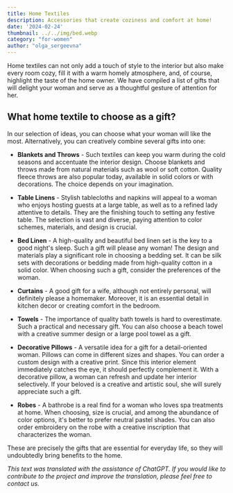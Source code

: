 ```yaml
---
title: Home Textiles
description: Accessories that create coziness and comfort at home!
date: '2024-02-24'
thumbnail: ../../img/bed.webp
category: "for-women"
author: "olga_sergeevna"
---
```


Home textiles can not only add a touch of style to the interior but also make every room cozy, fill it with a warm homely atmosphere, and, of course, highlight the taste of the home owner. We have compiled a list of gifts that will delight your woman and serve as a thoughtful gesture of attention for her.

## What home textile to choose as a gift?

In our selection of ideas, you can choose what your woman will like the most. Alternatively, you can creatively combine several gifts into one:

- **Blankets and Throws** - Such textiles can keep you warm during the cold seasons and accentuate the interior design. Choose blankets and throws made from natural materials such as wool or soft cotton. Quality fleece throws are also popular today, available in solid colors or with decorations. The choice depends on your imagination.

- **Table Linens** - Stylish tablecloths and napkins will appeal to a woman who enjoys hosting guests at a large table, as well as to a refined lady attentive to details. They are the finishing touch to setting any festive table. The selection is vast and diverse, paying attention to color schemes, materials, and design is crucial.

- **Bed Linen** - A high-quality and beautiful bed linen set is the key to a good night's sleep. Such a gift will please any woman! The design and materials play a significant role in choosing a bedding set. It can be silk sets with decorations or bedding made from high-quality cotton in a solid color. When choosing such a gift, consider the preferences of the woman.

- **Curtains** - A good gift for a wife, although not entirely personal, will definitely please a homemaker. Moreover, it is an essential detail in kitchen decor or creating comfort in the bedroom.

- **Towels** - The importance of quality bath towels is hard to overestimate. Such a practical and necessary gift. You can also choose a beach towel with a creative summer design or a large pool towel as a gift.

- **Decorative Pillows** - A versatile idea for a gift for a detail-oriented woman. Pillows can come in different sizes and shapes. You can order a custom design with a creative print. Since this interior element immediately catches the eye, it should perfectly complement it. With a decorative pillow, a woman can refresh and update her interior selectively. If your beloved is a creative and artistic soul, she will surely appreciate such a gift.

- **Robes** - A bathrobe is a real find for a woman who loves spa treatments at home. When choosing, size is crucial, and among the abundance of color options, it's better to prefer neutral pastel shades. You can also order embroidery on the robe with a creative inscription that characterizes the woman.

These are precisely the gifts that are essential for everyday life, so they will undoubtedly bring benefits to the home.

*This text was translated with the assistance of ChatGPT. If you would like to contribute to the project and improve the translation, please feel free to contact us.*